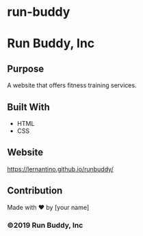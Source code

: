 # run-buddy
# Run Buddy, Inc

## Purpose
A website that offers fitness training services.

## Built With
* HTML
* CSS

## Website
https://lernantino.github.io/runbuddy/

## Contribution
Made with ❤️ by [your name]

### ©️2019 Run Buddy, Inc
